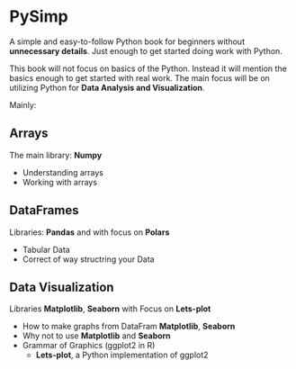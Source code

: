 # PySimp

A simple and easy-to-follow Python book for beginners without **unnecessary details**.
Just enough to get started doing work with Python.

This book will not focus on basics of the Python. Instead it will mention the basics enough to get started with real work. The main focus will be on utilizing Python for **Data Analysis and Visualization**.

Mainly:

## Arrays

The main library: **Numpy**

* Understanding arrays
* Working with arrays

## DataFrames

Libraries: **Pandas** and with focus on **Polars**

* Tabular Data
* Correct of way structring your Data

## Data Visualization

Libraries **Matplotlib**, **Seaborn** with Focus on **Lets-plot**

* How to make graphs from DataFram **Matplotlib**, **Seaborn**
* Why not to use **Matplotlib** and **Seaborn**
* Grammar of Graphics (ggplot2 in R)
    * **Lets-plot**, a Python implementation of ggplot2